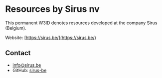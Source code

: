 # Resources by Sirus nv
This permanent W3ID denotes resources developed at the company Sirus (Belgium).

Website: [https://sirus.be/](https://sirus.be/)

## Contact

* [info@sirus.be](mailto:info@sirus.be)
* GitHub: [sirus-be](https://github.com/sirus-be)